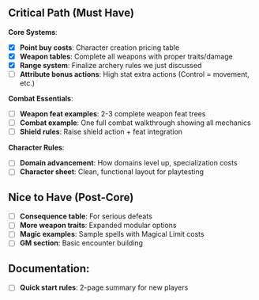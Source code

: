 ## **Critical Path (Must Have)**

**Core Systems**:

- [x]  **Point buy costs**: Character creation pricing table
- [x]  **Weapon tables**: Complete all weapons with proper traits/damage
- [x]  **Range system**: Finalize archery rules we just discussed
- [ ]  **Attribute bonus actions**: High stat extra actions (Control = movement, etc.)

**Combat Essentials**:

- [ ]  **Weapon feat examples**: 2-3 complete weapon feat trees
- [ ]  **Combat example**: One full combat walkthrough showing all mechanics
- [ ]  **Shield rules**: Raise shield action + feat integration

**Character Rules**:

- [ ]  **Domain advancement**: How domains level up, specialization costs
- [ ]  **Character sheet**: Clean, functional layout for playtesting

## **Nice to Have (Post-Core)**

- [ ]  **Consequence table**: For serious defeats
- [ ]  **More weapon traits**: Expanded modular options
- [ ]  **Magic examples**: Sample spells with Magical Limit costs
- [ ]  **GM section**: Basic encounter building

## **Documentation**:

- [ ]  **Quick start rules**: 2-page summary for new players